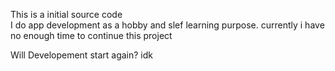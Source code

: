 This is a initial source code
<br>
I do app development as a hobby and slef learning purpose. currently i have no enough time to continue this project 
<br>


Will Developement start again? idk


